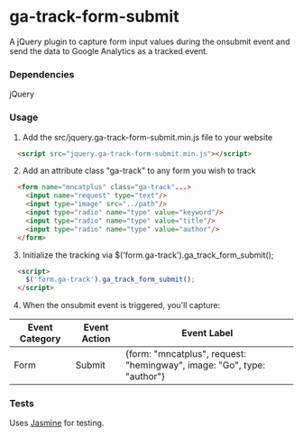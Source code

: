 ga-track-form-submit
====================

A jQuery plugin to capture form input values during the onsubmit event and send the data to Google Analytics as a tracked event.

### Dependencies

jQuery

### Usage

1. Add the src/jquery.ga-track-form-submit.min.js file to your website

  ```html
    <script src="jquery.ga-track-form-submit.min.js"></script>
  ```

2. Add an attribute class "ga-track" to any form you wish to track

  ```html
    <form name="mncatplus" class="ga-track"...>
      <input name="request" type="text"/>
      <input type="image" src="../path"/>
      <input type="radio" name="type" value="keyword"/>
      <input type="radio" name="type" value="title"/>
      <input type="radio" name="type" value="author"/>
    </form>
  ```

3. Initialize the tracking via $('form.ga-track').ga_track_form_submit();

  ```html
    <script>
      $('form.ga-track').ga_track_form_submit();
    </script>
  ```

4. When the onsubmit event is triggered, you'll capture:

  <table>
    <thead>
      <th>Event Category</th>
      <th>Event Action</th>
      <th>Event Label</th>
    </thead>
    <tbody>
      <tr>
        <td>Form</td>
        <td>Submit</td>
        <td>{form: "mncatplus", request: "hemingway", image: "Go", type: "author"}</td>
    </tbody>
  </table>

### Tests

Uses [Jasmine](http://pivotal.github.io/jasmine/) for testing.